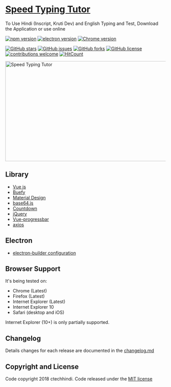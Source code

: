 # [Speed Typing Tutor](https://speedtyping.netlify.com/#/)

To Use Hindi (Inscript, Kruti Dev) and English Typing and Test, Download the Application or use online

[![npm version](https://img.shields.io/badge/npm-5.6.0-blue.svg)](https://github.com/ctechhindi/Speed-Typing-Tutor)
[![electron version](https://img.shields.io/badge/electron-4.0.0-blue.svg)](https://electronjs.org)
[![Chrome version](https://img.shields.io/badge/chrome-69.0-blue.svg)](https://www.google.com/chrome)

[![GitHub stars](https://img.shields.io/github/stars/ctechhindi/Speed-Typing-Tutor.svg?style=flat-square)](https://github.com/ctechhindi/Speed-Typing-Tutor/stargazers)
[![GitHub issues](https://img.shields.io/github/issues/ctechhindi/Speed-Typing-Tutor.svg?style=flat-square)](https://github.com/ctechhindi/Speed-Typing-Tutor/issues)
[![GitHub forks](https://img.shields.io/github/forks/ctechhindi/Speed-Typing-Tutor.svg?style=flat-square)](https://github.com/ctechhindi/Speed-Typing-Tutor/network)
[![GitHub license](https://img.shields.io/github/license/mashape/apistatus.svg?style=flat-square)](https://github.com/ctechhindi/Speed-Typing-Tutor)
[![contributions welcome](https://img.shields.io/badge/contributions-welcome-brightgreen.svg?style=flat)](https://github.com/ctechhindi/Speed-Typing-Tutor/issues)
[![HitCount](http://hits.dwyl.io/ctechhindi/Speed-Typing-Tutor.svg)](http://hits.dwyl.io/ctechhindi/Speed-Typing-Tutor)

<a href="https://speedtyping.netlify.com/#/"><img src="https://raw.githubusercontent.com/ctechhindi/Speed-Typing-Tutor/master/docs/images/speed-typing-tutor.png" alt="Speed Typing Tutor" style="max-width:100%;" width="600" height="315"></a>

## Library

- [Vue js](https://vuejs.org)
- [Buefy](https://buefy.github.io/)
- [Material Design](https://github.com/Templarian/MaterialDesign)
- [base64.js](https://github.com/dankogai/js-base64)
- [Countdown](https://github.com/xkeshi/vue-countdown)
- [jQuery](https://www.npmjs.com/package/jquery)
- [Vue-progressbar](http://hilongjw.github.io/vue-progressbar/index.html) 
- [axios](https://www.npmjs.com/package/axios)

## Electron

- [electron-builder configuration](https://www.electron.build/configuration/configuration)


## Browser Support

It's being tested on:

- Chrome (Latest)
- Firefox (Latest)
- Internet Explorer (Latest)
- Internet Explorer 10
- Safari (desktop and iOS)

Internet Explorer (10+) is only partially supported.

## Changelog

Details changes for each release are documented in the [changelog.md](changelog.md)

## Copyright and License

Code copyright 2018 ctechhindi. Code released under the [MIT license](http://www.opensource.org/licenses/MIT)